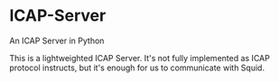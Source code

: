 ICAP-Server
===========

An ICAP Server in Python

This is a lightweighted ICAP Server. It's not fully implemented as ICAP protocol instructs, but it's enough for us to communicate with Squid.
